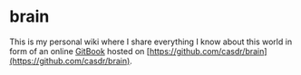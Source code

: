 # brain

This is my personal wiki where I share everything I know about this world in form of an online [GitBook](https://brain.cas.re/) hosted on [https://github.com/casdr/brain](https://github.com/casdr/brain).
